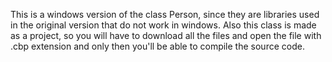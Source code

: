 
This is a windows version of the class Person, since they are libraries used in the original version that do not work in windows.
Also this class is made as a project, so you will have to download all the files and open the file with .cbp extension and only then you'll be able to compile the source code.

